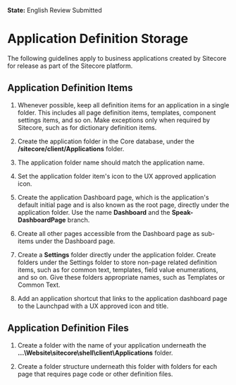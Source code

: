 **State:** English Review Submitted

# Application Definition Storage #

The following guidelines apply to business applications created by Sitecore for release as part of the Sitecore platform.

## Application Definition Items ##

1. Whenever possible, keep all definition items for an application in a single folder. This includes all page definition items, templates, component settings items, and so on.  Make exceptions only when required by Sitecore, such as for dictionary definition items.

1. Create the application folder in the Core database, under the **/sitecore/client/Applications** folder.

1. The application folder name should match the application name.

1. Set the application folder item's icon to the UX approved application icon.

1. Create the application Dashboard page, which is the application's default initial page and is also known as the root page, directly under the application folder. Use the name **Dashboard** and the **Speak-DashboardPage** branch.

1. Create all other pages accessible from the Dashboard page as sub-items under the Dashboard page.

1. Create a **Settings** folder directly under the application folder.  Create folders under the Settings folder to store non-page related definition items, such as for common text, templates, field value enumerations, and so on.  Give these folders appropriate names, such as Templates or Common Text.

1. Add an application shortcut that links to the application dashboard page to the Launchpad with a UX approved icon and title.

## Application Definition Files ##

1. Create a folder with the name of your application underneath the **...\Website\sitecore\shell\client\Applications** folder.

1. Create a folder structure underneath this folder with folders for each page that requires page code or other definition files.

